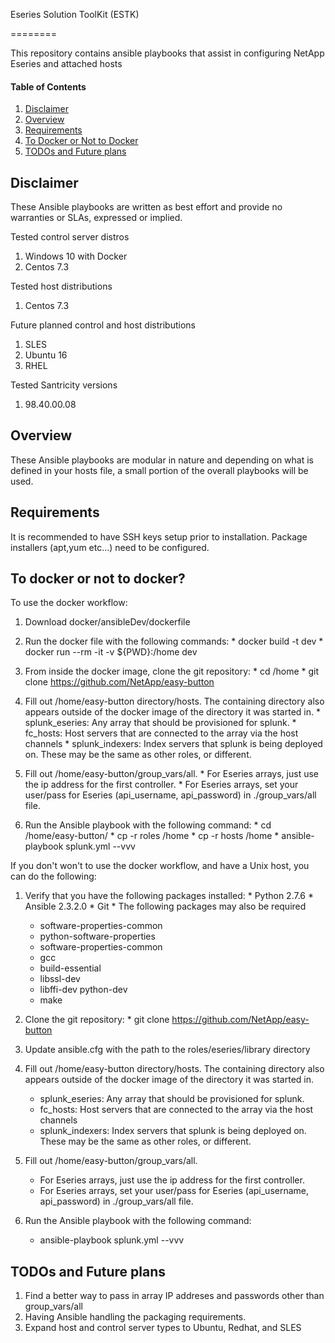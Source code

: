 Eseries Solution ToolKit (ESTK)

========

This repository contains ansible playbooks that assist in configuring NetApp Eseries and attached hosts

#### Table of Contents

  1. [Disclaimer](#disclaimer)
  2. [Overview](#overview)
  3. [Requirements](#requirements)
  4. [To Docker or Not to Docker](#todockerornottodocker)
  5. [TODOs and Future plans](#TODOsandFutureplans)

## Disclaimer

These Ansible playbooks are written as best effort and provide no warranties or SLAs, expressed or implied.

Tested control server distros

  1.  Windows 10 with Docker
  2.  Centos 7.3

Tested host distributions

  1.  Centos 7.3
  
Future planned control and host distributions

  1.  SLES
  2.  Ubuntu 16
  3.  RHEL
  
Tested Santricity versions

  1.  98.40.00.08  
  
## Overview

These Ansible playbooks are modular in nature and depending on what is defined in your hosts file, a small 
portion of the overall playbooks will be used.

## Requirements

It is recommended to have SSH keys setup prior to installation. 
Package installers (apt,yum etc...) need to be configured.  

## To docker or not to docker?
To use the docker workflow:

  1. Download docker/ansibleDev/dockerfile 

  2. Run the docker file with the following commands:
    * docker build -t dev
    * docker run --rm -it -v ${PWD}:/home dev

  3. From inside the docker image, clone the git repository:
    * cd /home
    * git clone https://github.com/NetApp/easy-button

  4. Fill out /home/easy-button directory/hosts.  The containing directory also appears outside of the docker image of the directory it was started in.
    * splunk_eseries:  Any array that should be provisioned for splunk.
	* fc_hosts:  Host servers that are connected to the array via the host channels
	* splunk_indexers:  Index servers that splunk is being deployed on.  These may be the same as other roles, or different.

 
  5. Fill out /home/easy-button/group_vars/all.
    *  For Eseries arrays, just use the ip address for the first controller.
    *  For Eseries arrays, set your user/pass for Eseries (api_username, api_password) in ./group_vars/all file.
	
  6. Run the Ansible playbook with the following command:
    * cd /home/easy-button/
	* cp -r roles /home
	* cp -r hosts /home
    * ansible-playbook splunk.yml --vvv

If you don't won't to use the docker workflow, and have a Unix host, you can do the following:
 
 1.  Verify that you have the following packages installed:
    *  Python 2.7.6
	*  Ansible 2.3.2.0
	*  Git
    *  The following packages may also be required
	   *  software-properties-common
	   *  python-software-properties
	   *  software-properties-common
       *  gcc
	   *  build-essential   
	   *  libssl-dev   
	   *  libffi-dev python-dev
       *  make  
	
 2.  Clone the git repository:
    * git clone https://github.com/NetApp/easy-button
  
 3.  Update ansible.cfg with the path to the roles/eseries/library directory
 
 4. Fill out /home/easy-button directory/hosts.  The containing directory also appears outside of the docker image of the directory it was started in.
    * splunk_eseries:  Any array that should be provisioned for splunk.
	* fc_hosts:  Host servers that are connected to the array via the host channels
	* splunk_indexers:  Index servers that splunk is being deployed on.  These may be the same as other roles, or different.
  
 5. Fill out /home/easy-button/group_vars/all.
    *  For Eseries arrays, just use the ip address for the first controller.
    *  For Eseries arrays, set your user/pass for Eseries (api_username, api_password) in ./group_vars/all file.

 6. Run the Ansible playbook with the following command:
    * ansible-playbook splunk.yml --vvv

## TODOs and Future plans

1.  Find a better way to pass in array IP addreses and passwords other than group_vars/all
2.  Having Ansible handling the packaging requirements.
3.  Expand host and control server types to Ubuntu, Redhat, and SLES